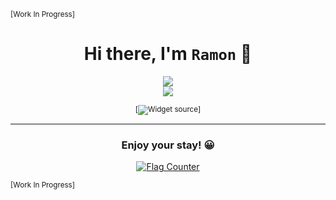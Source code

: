<sub>[Work In Progress]</sup>

<h1 align="center"> Hi there, I'm <code>Ramon</code> 👋 </h1>


<div align="center"> 
  <img src='https://github-readme-stats.vercel.app/api/top-langs/?username=rei-rala&hide=html,css&theme=radical&show_icons=true&layout=compact' />
  <br />
  <img src='https://github-readme-stats.vercel.app/api?username=rei-rala&count_private=true&theme=radical&show_icons=true' /> 
  <br />
  
  <sub>[![Widget source](https://github.com/anuraghazra/github-readme-stats)]</sub>
</div>

---

<h3 align="center"> Enjoy your stay! 😀 </h3>
<div align="center">
  <a href="https://info.flagcounter.com/K0N2">
    <img src="https://s01.flagcounter.com/countxl/K0N2/bg_141321/txt_D83A7C/border_E4E2E2/columns_3/maxflags_15/viewers_0/labels_0/pageviews_1/flags_0/percent_1/" alt="Flag Counter" border="0">
  </a>
</div>

<sub> [Work In Progress] </sup>

